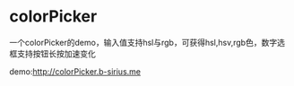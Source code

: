 # colorPicker

一个colorPicker的demo，输入值支持hsl与rgb，可获得hsl,hsv,rgb色，数字选框支持按钮长按加速变化

demo:http://colorPicker.b-sirius.me
